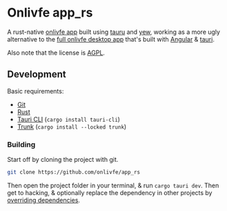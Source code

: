 # Onlivfe app_rs

A rust-native [onlivfe app](https://onlivfe.com) built using [tauru](https://tauri.app/) and [yew](https://yew.rs/), working as a more ugly alternative to the [full onlivfe desktop app](https://github.com/onlivfe/desktop) that's built with [Angular](https://angular.io/) & [tauri](https://tauri.app).

Also note that the license is [AGPL](https://tldrlegal.com/license/gnu-affero-general-public-license-v3-(agpl-3.0)).

## Development

Basic requirements:

- [Git](https://git-scm.com)
- [Rust](https://www.rust-lang.org/)
- [Tauri CLI](https://crates.io/crates/tauri-cli) (`cargo install tauri-cli`)
- [Trunk](https://trunkrs.dev/) (`cargo install --locked trunk`)

### Building

Start off by cloning the project with git.

```sh
git clone https://github.com/onlivfe/app_rs
```

Then open the project folder in your terminal, & run `cargo tauri dev`.
Then get to hacking, & optionally replace the dependency in other projects by [overriding dependencies](https://doc.rust-lang.org/cargo/reference/overriding-dependencies.html).
